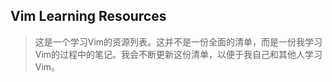 ## Vim Learning Resources

> 这是一个学习Vim的资源列表。这并不是一份全面的清单，而是一份我学习Vim的过程中的笔记。我会不断更新这份清单，以便于我自己和其他人学习Vim。
